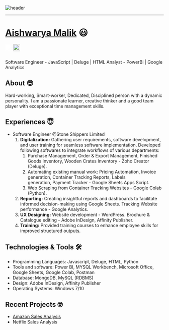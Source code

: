 ![header](https://capsule-render.vercel.app/api?type=wave&color=gradient&height=240&section=header&text=Hi%20there%20👋&fontColor=d6ace6&fontSize=90)
___
 # <a href="https://www.linkedin.com/in/aishwarya-malik-3b3844184/">Aishwarya Malik</a> :smiley:
 
<a href="https://www.linkedin.com/in/aishwarya-malik-3b3844184/">
  <img align="left" alt="Aishwarya Malik LinkedIn" width="22px" src="https://cdn.simpleicons.org/linkedin" style="filter: brightness(0) invert(1);"/>
</a>
<a href="https://github.com/Aishwaryamalik">
  <img align="left" alt="Aishwarya's Github" width="22px" src="https://cdn.simpleicons.org/github/white" />
</a>
<br/>
<br/>

Software Engineer - JavaScript | Deluge | HTML
Analyst - PowerBi | Google Analytics
## About :sunglasses:
Hard-working, Smart-worker, Dedicated, Disciplined person with a dynamic personality. I am a passionate learner, creative thinker and a good team player with exceptional time management skills.

## Experiences 😇
- Software Engineer @Stone Shippers Limited
   1. **Digitalization:** Gathering user requirements, software development, and user training for seamless
      software implementation.
       Developed following softwares to integrate workflows of various departments:
      1. Purchase Management, Order & Export Management, Finished Goods Inventory, Wooden Crates Inventory - Zoho Creator 
         (Deluge).
      2. Automating existing manual work: Pricing Automation, Invoice generation, Container Tracking Reports, Labels       
        generation, Payment Tracker - Google Sheets Apps Script.
      3. Web Scraping from Container Tracking Websites - Google Colab (Python).
   2. **Reporting:** Creating insightful reports and dashboards to facilitate informed decision-making using
      Google Sheets.
      Tracking Website performance - Google Analytics.
   3. **UX Designing:** Website development - WordPress.
      Brochure & Catalogue editing - Adobe InDesign, Affinity Publisher.
   4. **Training:** Provided training courses to enhance employee skills for improved structured outputs.

## Technologies & Tools 🛠️
- Programming Languages: Javascript, Deluge, HTML, Python
- Tools and software: Power BI, MYSQL Workbench, Microsoft Office, Google Sheets, Google Colab, Postman
- Database: MongoDB, MySQL (RDBMS)
- Design: Adobe InDesign, Affinity Publisher
- Operating Systems: Windows 7/10

## Recent Projects 🤓
- [Amazon Sales Analysis](https://github.com/Aishwaryamalik/Amazon_Sales_Analysis)
- Netflix Sales Analysis
